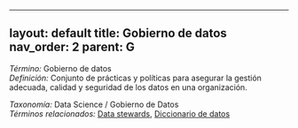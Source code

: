 
---
layout: default
title: Gobierno de datos
nav_order: 2
parent: G
---

*Término:* Gobierno de datos  
*Definición:* Conjunto de prácticas y políticas para asegurar la gestión adecuada, calidad y seguridad de los datos en una organización.

*Taxonomía:* Data Science / Gobierno de Datos  
*Términos relacionados:* [Data stewards](https://maleniski.github.io/diccionario-angl-tec-mx/docs/alfabeticamente/D/data-stewards/), [Diccionario de datos](https://maleniski.github.io/diccionario-angl-tec-mx/docs/alfabeticamente/D/diccionario-de-datos/)
